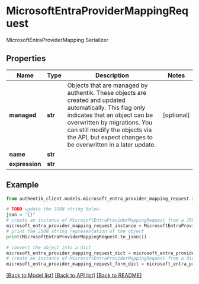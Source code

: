 # MicrosoftEntraProviderMappingRequest

MicrosoftEntraProviderMapping Serializer

## Properties

Name | Type | Description | Notes
------------ | ------------- | ------------- | -------------
**managed** | **str** | Objects that are managed by authentik. These objects are created and updated automatically. This flag only indicates that an object can be overwritten by migrations. You can still modify the objects via the API, but expect changes to be overwritten in a later update. | [optional] 
**name** | **str** |  | 
**expression** | **str** |  | 

## Example

```python
from authentik_client.models.microsoft_entra_provider_mapping_request import MicrosoftEntraProviderMappingRequest

# TODO update the JSON string below
json = "{}"
# create an instance of MicrosoftEntraProviderMappingRequest from a JSON string
microsoft_entra_provider_mapping_request_instance = MicrosoftEntraProviderMappingRequest.from_json(json)
# print the JSON string representation of the object
print(MicrosoftEntraProviderMappingRequest.to_json())

# convert the object into a dict
microsoft_entra_provider_mapping_request_dict = microsoft_entra_provider_mapping_request_instance.to_dict()
# create an instance of MicrosoftEntraProviderMappingRequest from a dict
microsoft_entra_provider_mapping_request_form_dict = microsoft_entra_provider_mapping_request.from_dict(microsoft_entra_provider_mapping_request_dict)
```
[[Back to Model list]](../README.md#documentation-for-models) [[Back to API list]](../README.md#documentation-for-api-endpoints) [[Back to README]](../README.md)


